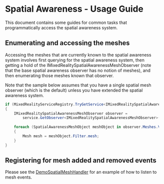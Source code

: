 # Spatial Awareness - Usage Guide

This document contains some guides for common tasks that programmatically access the spatial awareness system.

## Enumerating and accessing the meshes

Accessing the meshes that are currently known to the spatial awareness system involves first querying
for the spatial awareness system, then getting a hold of the IMixedRealitySpatialAwarenessMeshObserver
(note that the base spatial awareness observer has no notion of meshes), and then enumerating those
meshes known that observer.

Note that the sample below assumes that you have a single spatial mesh observer (which is the default)
unless you have extended the spatial awareness system.

```C#
if (MixedRealityServiceRegistry.TryGetService<IMixedRealitySpatialAwarenessSystem>(out var service))
{
    IMixedRealitySpatialAwarenessMeshObserver observer = 
        service.GetObserver<IMixedRealitySpatialAwarenessMeshObserver>();
    
    foreach (SpatialAwarenessMeshObject meshObject in observer.Meshes.Values)
    {
        Mesh mesh = meshObject.Filter.mesh;
    }
}
```

## Registering for mesh added and removed events

Please see the [DemoSpatialMeshHandler](https://github.com/microsoft/MixedRealityToolkit-Unity/blob/mrtk_development/Assets/MixedRealityToolkit.Examples/Demos/SpatialAwareness/Scripts/DemoSpatialMeshHandler.cs)
for an example of how to listen to mesh events.